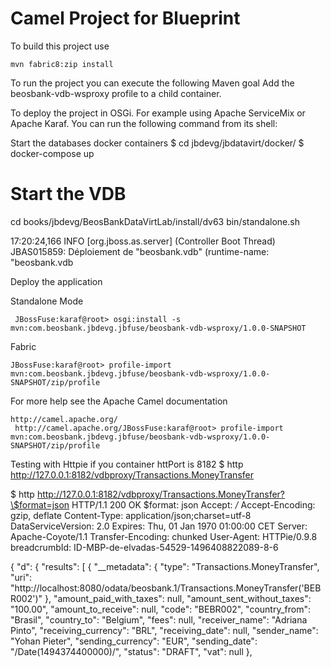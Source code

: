 Camel Project for Blueprint 
=========================================

To build this project use

    mvn fabric8:zip install

To run the project you can execute the following Maven goal
   Add the beosbank-vdb-wsproxy  profile to a child container.

To deploy the project in OSGi. For example using Apache ServiceMix
or Apache Karaf. You can run the following command from its shell:


Start the databases docker containers
$ cd jbdevg/jbdatavirt/docker/
$ docker-compose up 

# Start the VDB
cd books/jbdevg/BeosBankDataVirtLab/install/dv63
bin/standalone.sh

17:20:24,166 INFO  [org.jboss.as.server] (Controller Boot Thread) JBAS015859: Déploiement de "beosbank.vdb" (runtime-name: "beosbank.vdb


Deploy the application

Standalone Mode

	 JBossFuse:karaf@root> osgi:install -s mvn:com.beosbank.jbdevg.jbfuse/beosbank-vdb-wsproxy/1.0.0-SNAPSHOT

Fabric 
 
	JBossFuse:karaf@root> profile-import mvn:com.beosbank.jbdevg.jbfuse/beosbank-vdb-wsproxy/1.0.0-SNAPSHOT/zip/profile
 

For more help see the Apache Camel documentation

    http://camel.apache.org/
     http://camel.apache.org/JBossFuse:karaf@root> profile-import mvn:com.beosbank.jbdevg.jbfuse/beosbank-vdb-wsproxy/1.0.0-SNAPSHOT/zip/profile
     
     
    
    
 Testing with Httpie
 if you container httPort is 8182
$ http	http://127.0.0.1:8182/vdbproxy/Transactions.MoneyTransfer
 
$ http  http://127.0.0.1:8182/vdbproxy/Transactions.MoneyTransfer?\$format=json
HTTP/1.1 200 OK
$format: json
Accept: */*
Accept-Encoding: gzip, deflate
Content-Type: application/json;charset=utf-8
DataServiceVersion: 2.0
Expires: Thu, 01 Jan 1970 01:00:00 CET
Server: Apache-Coyote/1.1
Transfer-Encoding: chunked
User-Agent: HTTPie/0.9.8
breadcrumbId: ID-MBP-de-elvadas-54529-1496408822089-8-6

{
    "d": {
        "results": [
            {
                "__metadata": {
                    "type": "Transactions.MoneyTransfer",
                    "uri": "http://localhost:8080/odata/beosbank.1/Transactions.MoneyTransfer('BEBR002')"
                },
                "amount_paid_with_taxes": null,
                "amount_sent_without_taxes": "100.00",
                "amount_to_receive": null,
                "code": "BEBR002",
                "country_from": "Brasil",
                "country_to": "Belgium",
                "fees": null,
                "receiver_name": "Adriana Pinto",
                "receiving_currency": "BRL",
                "receiving_date": null,
                "sender_name": "Yohan Pieter",
                "sending_currency": "EUR",
                "sending_date": "/Date(1494374400000)/",
                "status": "DRAFT",
                "vat": null
            },
    

